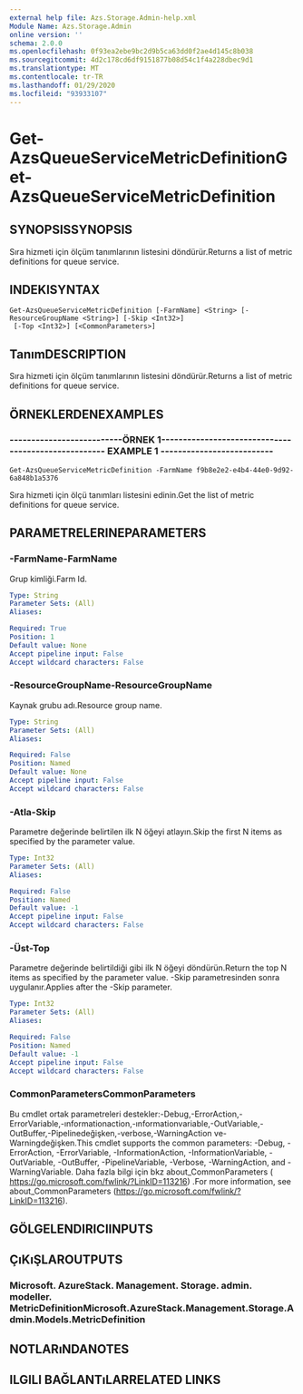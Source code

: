 ```yaml
---
external help file: Azs.Storage.Admin-help.xml
Module Name: Azs.Storage.Admin
online version: ''
schema: 2.0.0
ms.openlocfilehash: 0f93ea2ebe9bc2d9b5ca63dd0f2ae4d145c8b038
ms.sourcegitcommit: 4d2c178cd6df9151877b08d54c1f4a228dbec9d1
ms.translationtype: MT
ms.contentlocale: tr-TR
ms.lasthandoff: 01/29/2020
ms.locfileid: "93933107"
---
```

# <span data-ttu-id="a2968-101">Get-AzsQueueServiceMetricDefinition</span><span class="sxs-lookup"><span data-stu-id="a2968-101">Get-AzsQueueServiceMetricDefinition</span></span>

## <span data-ttu-id="a2968-102">SYNOPSIS</span><span class="sxs-lookup"><span data-stu-id="a2968-102">SYNOPSIS</span></span>
<span data-ttu-id="a2968-103">Sıra hizmeti için ölçüm tanımlarının listesini döndürür.</span><span class="sxs-lookup"><span data-stu-id="a2968-103">Returns a list of metric definitions for queue service.</span></span>

## <span data-ttu-id="a2968-104">INDEKI</span><span class="sxs-lookup"><span data-stu-id="a2968-104">SYNTAX</span></span>

```
Get-AzsQueueServiceMetricDefinition [-FarmName] <String> [-ResourceGroupName <String>] [-Skip <Int32>]
 [-Top <Int32>] [<CommonParameters>]
```

## <span data-ttu-id="a2968-105">Tanım</span><span class="sxs-lookup"><span data-stu-id="a2968-105">DESCRIPTION</span></span>
<span data-ttu-id="a2968-106">Sıra hizmeti için ölçüm tanımlarının listesini döndürür.</span><span class="sxs-lookup"><span data-stu-id="a2968-106">Returns a list of metric definitions for queue service.</span></span>

## <span data-ttu-id="a2968-107">ÖRNEKLERDEN</span><span class="sxs-lookup"><span data-stu-id="a2968-107">EXAMPLES</span></span>

### <span data-ttu-id="a2968-108">--------------------------ÖRNEK 1--------------------------</span><span class="sxs-lookup"><span data-stu-id="a2968-108">-------------------------- EXAMPLE 1 --------------------------</span></span>
```
Get-AzsQueueServiceMetricDefinition -FarmName f9b8e2e2-e4b4-44e0-9d92-6a848b1a5376
```

<span data-ttu-id="a2968-109">Sıra hizmeti için ölçü tanımları listesini edinin.</span><span class="sxs-lookup"><span data-stu-id="a2968-109">Get the list of metric definitions for queue service.</span></span>

## <span data-ttu-id="a2968-110">PARAMETRELERINE</span><span class="sxs-lookup"><span data-stu-id="a2968-110">PARAMETERS</span></span>

### <span data-ttu-id="a2968-111">-FarmName</span><span class="sxs-lookup"><span data-stu-id="a2968-111">-FarmName</span></span>
<span data-ttu-id="a2968-112">Grup kimliği.</span><span class="sxs-lookup"><span data-stu-id="a2968-112">Farm Id.</span></span>

```yaml
Type: String
Parameter Sets: (All)
Aliases: 

Required: True
Position: 1
Default value: None
Accept pipeline input: False
Accept wildcard characters: False
```

### <span data-ttu-id="a2968-113">-ResourceGroupName</span><span class="sxs-lookup"><span data-stu-id="a2968-113">-ResourceGroupName</span></span>
<span data-ttu-id="a2968-114">Kaynak grubu adı.</span><span class="sxs-lookup"><span data-stu-id="a2968-114">Resource group name.</span></span>

```yaml
Type: String
Parameter Sets: (All)
Aliases: 

Required: False
Position: Named
Default value: None
Accept pipeline input: False
Accept wildcard characters: False
```

### <span data-ttu-id="a2968-115">-Atla</span><span class="sxs-lookup"><span data-stu-id="a2968-115">-Skip</span></span>
<span data-ttu-id="a2968-116">Parametre değerinde belirtilen ilk N öğeyi atlayın.</span><span class="sxs-lookup"><span data-stu-id="a2968-116">Skip the first N items as specified by the parameter value.</span></span>

```yaml
Type: Int32
Parameter Sets: (All)
Aliases: 

Required: False
Position: Named
Default value: -1
Accept pipeline input: False
Accept wildcard characters: False
```

### <span data-ttu-id="a2968-117">-Üst</span><span class="sxs-lookup"><span data-stu-id="a2968-117">-Top</span></span>
<span data-ttu-id="a2968-118">Parametre değerinde belirtildiği gibi ilk N öğeyi döndürün.</span><span class="sxs-lookup"><span data-stu-id="a2968-118">Return the top N items as specified by the parameter value.</span></span>
<span data-ttu-id="a2968-119">-Skip parametresinden sonra uygulanır.</span><span class="sxs-lookup"><span data-stu-id="a2968-119">Applies after the -Skip parameter.</span></span>

```yaml
Type: Int32
Parameter Sets: (All)
Aliases: 

Required: False
Position: Named
Default value: -1
Accept pipeline input: False
Accept wildcard characters: False
```

### <span data-ttu-id="a2968-120">CommonParameters</span><span class="sxs-lookup"><span data-stu-id="a2968-120">CommonParameters</span></span>
<span data-ttu-id="a2968-121">Bu cmdlet ortak parametreleri destekler:-Debug,-ErrorAction,-ErrorVariable,-ınformationaction,-ınformationvariable,-OutVariable,-OutBuffer,-Pipelinedeğişken,-verbose,-WarningAction ve-Warningdeğişken.</span><span class="sxs-lookup"><span data-stu-id="a2968-121">This cmdlet supports the common parameters: -Debug, -ErrorAction, -ErrorVariable, -InformationAction, -InformationVariable, -OutVariable, -OutBuffer, -PipelineVariable, -Verbose, -WarningAction, and -WarningVariable.</span></span> <span data-ttu-id="a2968-122">Daha fazla bilgi için bkz about_CommonParameters ( https://go.microsoft.com/fwlink/?LinkID=113216) .</span><span class="sxs-lookup"><span data-stu-id="a2968-122">For more information, see about_CommonParameters (https://go.microsoft.com/fwlink/?LinkID=113216).</span></span>

## <span data-ttu-id="a2968-123">GÖLGELENDIRICI</span><span class="sxs-lookup"><span data-stu-id="a2968-123">INPUTS</span></span>

## <span data-ttu-id="a2968-124">ÇıKıŞLAR</span><span class="sxs-lookup"><span data-stu-id="a2968-124">OUTPUTS</span></span>

### <span data-ttu-id="a2968-125">Microsoft. AzureStack. Management. Storage. admin. modeller. MetricDefinition</span><span class="sxs-lookup"><span data-stu-id="a2968-125">Microsoft.AzureStack.Management.Storage.Admin.Models.MetricDefinition</span></span>

## <span data-ttu-id="a2968-126">NOTLARıNDA</span><span class="sxs-lookup"><span data-stu-id="a2968-126">NOTES</span></span>

## <span data-ttu-id="a2968-127">ILGILI BAĞLANTıLAR</span><span class="sxs-lookup"><span data-stu-id="a2968-127">RELATED LINKS</span></span>

